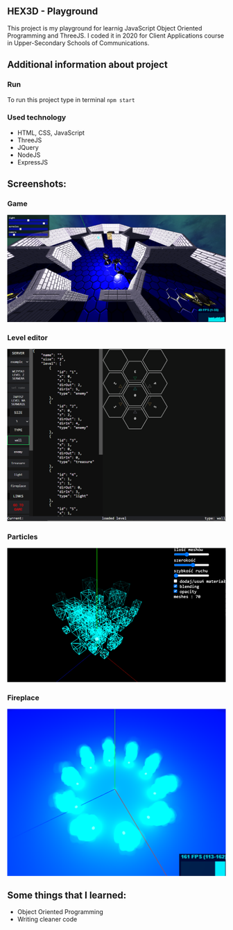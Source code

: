 ## HEX3D - Playground
This project is my playground for learnig JavaScript Object Oriented Programming and ThreeJS. 
I coded it in 2020 for Client Applications course in Upper-Secondary Schools of Communications.
## Additional information about project
### Run
To run this project type in terminal `npm start`
### Used technology
- HTML, CSS, JavaScript
- ThreeJS
- JQuery
- NodeJS
- ExpressJS

## Screenshots:
### Game
![game](blobs/game_test.png)

### Level editor
![editor](blobs/level_editor.png)

### Particles
![particles](blobs/particle_test.png)

### Fireplace
![fireplace](blobs/fireplace_test.png)

## Some things that I learned:
- Object Oriented Programming
- Writing cleaner code 